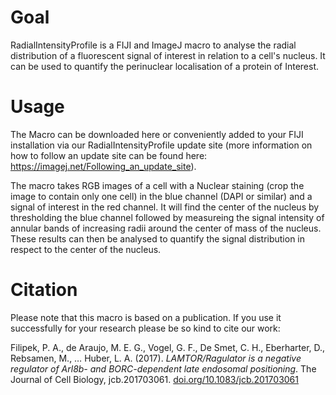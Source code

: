 # Goal

RadialIntensityProfile is a FIJI and ImageJ macro to analyse the radial distribution of a fluorescent signal of interest in relation to a cell's nucleus. It can be used to quantify the perinuclear localisation of a protein of Interest.

# Usage
The Macro can be downloaded here or conveniently added to your FIJI installation via our RadialIntensityProfile update site (more information on how to follow an update site can be found here: https://imagej.net/Following_an_update_site).

The macro takes RGB images of a cell with a Nuclear staining (crop the image to contain only one cell) in the blue channel (DAPI or similar) and a signal of interest in the red channel. It will find the center of the nucleus by thresholding the blue channel followed by measureing the signal intensity of annular bands of increasing radii around the center of mass of the nucleus. These results can then be analysed to quantify the signal distribution in respect to the center of the nucleus.



# Citation

Please note that this macro is based on a publication. If you use it successfully for your research please be so kind to cite our work:

Filipek, P. A., de Araujo, M. E. G., Vogel, G. F., De Smet, C. H., Eberharter, D., Rebsamen, M., … Huber, L. A. (2017). *LAMTOR/Ragulator is a negative regulator of Arl8b- and BORC-dependent late endosomal positioning*. The Journal of Cell Biology, jcb.201703061. [doi.org/10.1083/jcb.201703061](http://doi.org/10.1083/jcb.201703061)
